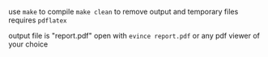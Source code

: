 use `make` to compile
`make clean` to remove output and temporary files
requires `pdflatex`

output file is "report.pdf"
open with `evince report.pdf` or any pdf viewer of your choice

